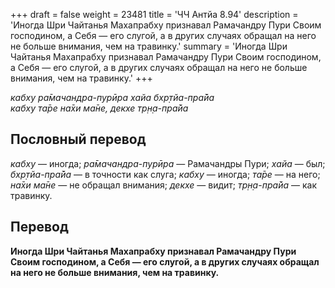 +++
draft = false
weight = 23481
title = 'ЧЧ Антйа 8.94'
description = 'Иногда Шри Чайтанья Махапрабху признавал Рамачандру Пури Своим господином, а Себя — его слугой, а в других случаях обращал на него не больше внимания, чем на травинку.'
summary = 'Иногда Шри Чайтанья Махапрабху признавал Рамачандру Пури Своим господином, а Себя — его слугой, а в других случаях обращал на него не больше внимания, чем на травинку.'
+++

_кабху ра̄мачандра-пурӣра хайа бхр̣тйа-пра̄йа  
кабху та̄ре на̄хи ма̄не, декхе тр̣н̣а-пра̄йа_

## Пословный перевод

_кабху_ — иногда; _ра̄мачандра_\-_пурӣра_ — Рамачандры Пури; _хайа_ — был; _бхр̣тйа_\-_пра̄йа_ — в точности как слуга; _кабху_ — иногда; _та̄ре_ — на него; _на̄хи_ _ма̄не_ — не обращал внимания; _декхе_ — видит; _тр̣н̣а_\-_пра̄йа_ — как травинку.

## Перевод

**Иногда Шри Чайтанья Махапрабху признавал Рамачандру Пури Своим господином, а Себя — его слугой, а в других случаях обращал на него не больше внимания, чем на травинку.**
